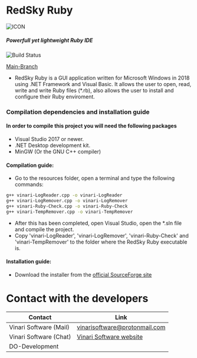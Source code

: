 # RedSky Ruby
![ICON](https://static.wixstatic.com/media/b219c0_90676ce1d7134b2b9728fd7bd7ef5865~mv2_d_2048_2048_s_2.png/v1/fill/w_151,h_150,al_c,q_85,usm_0.66_1.00_0.01,enc_auto/b219c0_90676ce1d7134b2b9728fd7bd7ef5865~mv2_d_2048_2048_s_2.png)
##### Powerfull yet lightweight Ruby IDE

![Build Status](https://travis-ci.org/joemccann/dillinger.svg?branch=master)

[Main-Branch](https://github.com/JVintimilla/RedSky-Ruby-IDE/tree/main)

* RedSky Ruby is a GUI application written for Microsoft Windows in 2018 using .NET Framework and Visual Basic. It allows the user to open, read, write and write Ruby files (*.rb), also allows the user to install and configure their Ruby enviroment.

### Compilation dependencies and installation guide
#### In order to compile this project you will need the following packages
 - Visual Studio 2017 or newer.
 - .NET Desktop development kit.
 - MinGW (Or the GNU C++ compiler)

#### Compilation guide:

- Go to the resources folder, open a terminal and type the following commands: 

```sh
g++ vinari-LogReader.cpp -o vinari-LogReader
g++ vinari-LogRemover.cpp -o vinari-LogRemover
g++ vinari-Ruby-Check.cpp -o vinari-Ruby-Check
g++ vinari-TempRemover.cpp -o vinari-TempRemover
```

- After this has been completed, open Visual Studio, open the *.sln file and compile the project.
- Copy 'vinari-LogReader', 'vinari-LogRemover', 'vinari-Ruby-Check' and 'vinari-TempRemover' to the folder where the RedSky Ruby executable is.
 
#### Installation guide: 
- Download the installer from the [official SourceForge site](https://sourceforge.net/projects/redsky-ruby/)

# Contact with the developers
| Contact | Link |
| ------ | ------ |
| Vinari Software (Mail) | vinarisoftware@protonmail.com |
| Vinari Software (Chat) | [Vinari Software website](https://vinarisoftware.wixsite.com/vinari/contacta-con-nosotros) |
| DO-Development |  |
